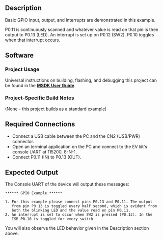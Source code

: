 ## Description

Basic GPIO input, output, and interrupts are demonstrated in this example.

P0.11 is continuously scanned and whatever value is read on that pin is then output to P0.13 (LED).  An interrupt is set up on P0.12 (SW2). P0.10 toggles when that interrupt occurs.


## Software

### Project Usage

Universal instructions on building, flashing, and debugging this project can be found in the **[MSDK User Guide](https://analog-devices-msdk.github.io/msdk/USERGUIDE/)**.

### Project-Specific Build Notes

(None - this project builds as a standard example)

## Required Connections

-   Connect a USB cable between the PC and the CN2 (USB/PWR) connector.
-   Open an terminal application on the PC and connect to the EV kit's console UART at 115200, 8-N-1.
-   Connect P0.11 (IN) to P0.13 (OUT).

## Expected Output

The Console UART of the device will output these messages:

```
****** GPIO Example ******

1. For this example please connect pins P0.13 and P0.11. The output
   from pin P0.13 is toggled every half second, which is evident from
   both the blinking LED and the value read on pin P0.11.
2. An interrupt is set to occur when SW2 is pressed (P0.12). In the
   ISR P0.10 is toggled for every switch
```

You will also observe the LED behavior given in the Description section above.